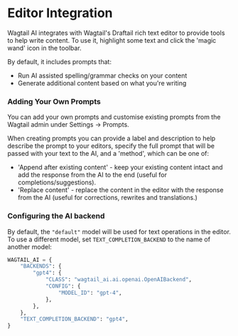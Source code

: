 # Editor Integration

Wagtail AI integrates with Wagtail's Draftail rich text editor to provide tools to help write content. To use it, highlight some text and click the 'magic wand' icon in the toolbar.

By default, it includes prompts that:

* Run AI assisted spelling/grammar checks on your content
* Generate additional content based on what you're writing

### Adding Your Own Prompts

You can add your own prompts and customise existing prompts from the Wagtail admin under Settings -> Prompts.

When creating prompts you can provide a label and description to help describe the prompt to your editors, specify the full prompt that will be passed with your text to the AI, and a 'method', which can be one of:

- 'Append after existing content' - keep your existing content intact and add the response from the AI to the end (useful for completions/suggestions).
- 'Replace content' - replace the content in the editor with the response from the AI (useful for corrections, rewrites and translations.)

### Configuring the AI backend

By default, the `"default"` model will be used for text operations in the editor. To use a different model, set `TEXT_COMPLETION_BACKEND` to the name of another model:

```python
WAGTAIL_AI = {
    "BACKENDS": {
        "gpt4": {
            "CLASS": "wagtail_ai.ai.openai.OpenAIBackend",
            "CONFIG": {
                "MODEL_ID": "gpt-4",
            },
        },
    },
    "TEXT_COMPLETION_BACKEND": "gpt4",
}
```
